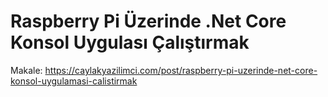 # Raspberry Pi Üzerinde .Net Core Konsol Uygulası Çalıştırmak

Makale: https://caylakyazilimci.com/post/raspberry-pi-uzerinde-net-core-konsol-uygulamasi-calistirmak
